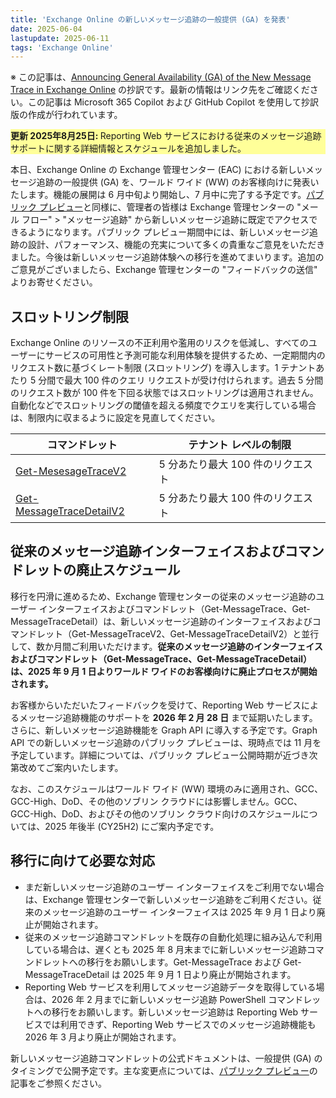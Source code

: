 ```yaml
---
title: 'Exchange Online の新しいメッセージ追跡の一般提供 (GA) を発表'
date: 2025-06-04
lastupdate: 2025-06-11
tags: 'Exchange Online'
---
```


※ この記事は、[Announcing General Availability (GA) of the New Message Trace in Exchange Online](https://techcommunity.microsoft.com/blog/exchange/announcing-general-availability-ga-of-the-new-message-trace-in-exchange-online/4420243) の抄訳です。最新の情報はリンク先をご確認ください。この記事は Microsoft 365 Copilot および GitHub Copilot を使用して抄訳版の作成が行われています。

<p style="background: #FFFF99;"><strong>更新 2025年8月25日: </strong>Reporting Web サービスにおける従来のメッセージ追跡サポートに関する詳細情報とスケジュールを追加しました。</p>

本日、Exchange Online の Exchange 管理センター (EAC) における新しいメッセージ追跡の一般提供 (GA) を、ワールド ワイド (WW) のお客様向けに発表いたします。機能の展開は 6 月中旬より開始し、7 月中に完了する予定です。[パブリック プレビュー](https://techcommunity.microsoft.com/blog/exchange/announcing-public-preview-of-the-new-message-trace-in-exchange-online/4356561)と同様に、管理者の皆様は Exchange 管理センターの "メール フロー" > "メッセージ追跡" から新しいメッセージ追跡に既定でアクセスできるようになります。パブリック プレビュー期間中には、新しいメッセージ追跡の設計、パフォーマンス、機能の充実について多くの貴重なご意見をいただきました。今後は新しいメッセージ追跡体験への移行を進めてまいります。追加のご意見がございましたら、Exchange 管理センターの "フィードバックの送信" よりお寄せください。

## スロットリング制限

Exchange Online のリソースの不正利用や濫用のリスクを低減し、すべてのユーザーにサービスの可用性と予測可能な利用体験を提供するため、一定期間内のリクエスト数に基づくレート制限 (スロットリング) を導入します。1 テナントあたり 5 分間で最大 100 件のクエリ リクエストが受け付けられます。過去 5 分間のリクエスト数が 100 件を下回る状態ではスロットリングは適用されません。自動化などでスロットリングの閾値を超える頻度でクエリを実行している場合は、制限内に収まるように設定を見直してください。

| コマンドレット | テナント レベルの制限 |
| --- | --- |
| <a class="lia-external-url" href="https://learn.microsoft.com/powershell/module/exchange/get-messagetracev2?view=exchange-ps" target="_blank" rel="noopener noreferrer">Get-MesesageTraceV2</a> | 5 分あたり最大 100 件のリクエスト |
| <a class="lia-external-url" href="https://learn.microsoft.com/powershell/module/exchange/get-messagetracedetailv2?view=exchange-ps" target="_blank" rel="noopener noreferrer">Get-MessageTraceDetailV2</a> | 5 分あたり最大 100 件のリクエスト |

## 従来のメッセージ追跡インターフェイスおよびコマンドレットの廃止スケジュール

移行を円滑に進めるため、Exchange 管理センターの従来のメッセージ追跡のユーザー インターフェイスおよびコマンドレット（Get-MessageTrace、Get-MessageTraceDetail）は、新しいメッセージ追跡のインターフェイスおよびコマンドレット（Get-MessageTraceV2、Get-MessageTraceDetailV2）と並行して、数か月間ご利用いただけます。**従来のメッセージ追跡のインターフェイスおよびコマンドレット（Get-MessageTrace、Get-MessageTraceDetail）は、2025 年 9 月 1 日よりワールド ワイドのお客様向けに廃止プロセスが開始されます。**　

お客様からいただいたフィードバックを受けて、Reporting Web サービスによるメッセージ追跡機能のサポートを **2026 年 2 月 28 日** まで延期いたします。さらに、新しいメッセージ追跡機能を Graph API に導入する予定です。Graph API での新しいメッセージ追跡のパブリック プレビューは、現時点では 11 月を予定しています。詳細については、パブリック プレビュー公開時期が近づき次第改めてご案内いたします。

なお、このスケジュールはワールド ワイド (WW) 環境のみに適用され、GCC、GCC-High、DoD、その他のソブリン クラウドには影響しません。GCC、GCC-High、DoD、およびその他のソブリン クラウド向けのスケジュールについては、2025 年後半 (CY25H2) にご案内予定です。

## 移行に向けて必要な対応

- まだ新しいメッセージ追跡のユーザー インターフェイスをご利用でない場合は、Exchange 管理センターで新しいメッセージ追跡をご利用ください。従来のメッセージ追跡のユーザー インターフェイスは 2025 年 9 月 1 日より廃止が開始されます。
- 従来のメッセージ追跡コマンドレットを既存の自動化処理に組み込んで利用している場合は、遅くとも 2025 年 8 月末までに新しいメッセージ追跡コマンドレットへの移行をお願いします。Get-MessageTrace および Get-MessageTraceDetail は 2025 年 9 月 1 日より廃止が開始されます。
- Reporting Web サービスを利用してメッセージ追跡データを取得している場合は、2026 年 2 月までに新しいメッセージ追跡 PowerShell コマンドレットへの移行をお願いします。新しいメッセージ追跡は Reporting Web サービスでは利用できず、Reporting Web サービスでのメッセージ追跡機能も 2026 年 3 月より廃止が開始されます。

新しいメッセージ追跡コマンドレットの公式ドキュメントは、一般提供 (GA) のタイミングで公開予定です。主な変更点については、[パブリック プレビュー](https://techcommunity.microsoft.com/blog/exchange/announcing-public-preview-of-the-new-message-trace-in-exchange-online/4356561)の記事をご参照ください。
